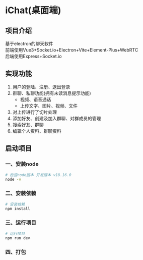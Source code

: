 # iChat(桌面端)

## 项目介绍

基于electron的聊天软件<br/>
前端使用Vue3+Socket.io+Electron+Vite+Element-Plus+WebRTC<br/>
后端使用Express+Socket.io

## 实现功能

1. 用户的登陆、注册、退出登录<br/>
2. 群聊、私聊功能(拥有未读消息提示功能)
    - 视频、语音通话
    - 上传文字、图片、视频、文件
3. 对上传进行了切片处理
4. 添加好友、创建及加入群聊、对群成员的管理
5. 搜索好友、群聊
6. 编辑个人资料、群聊资料

## 启动项目

### 一、安装node

```bash
# 检查node版本 开发版本 v18.16.0
node -v
```

### 二、安装依赖

```bash
# 安装依赖
npm install
```

### 三、运行项目

```bash
# 运行项目
npm run dev
```

### 四、打包